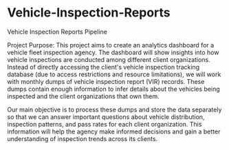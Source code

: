 # Vehicle-Inspection-Reports
 Vehicle Inspection Reports Pipeline

Project Purpose:
This project aims to create an analytics dashboard for a vehicle fleet inspection agency. The dashboard will show insights into how vehicle inspections are conducted among different client organizations. Instead of directly accessing the client's vehicle inspection tracking database (due to access restrictions and resource limitations), we will work with monthly dumps of vehicle inspection report (VIR) records. These dumps contain enough information to infer details about the vehicles being inspected and the client organizations that own them.

Our main objective is to process these dumps and store the data separately so that we can answer important questions about vehicle distribution, inspection patterns, and pass rates for each client organization. This information will help the agency make informed decisions and gain a better understanding of inspection trends across its clients.
